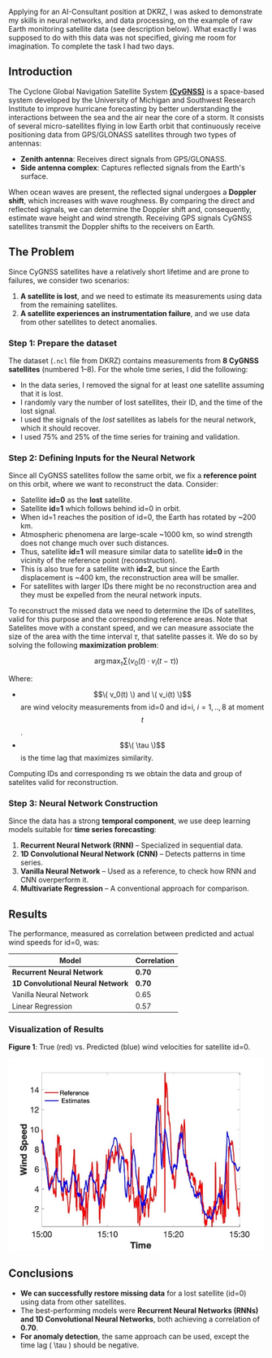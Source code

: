 

Applying for an AI-Consultant position at DKRZ, I was asked to demonstrate my skills in neural networks, and data processing, on the example of raw Earth monitoring satellite data (see description below). What exactly I was supposed to do with this data was not specified, giving me room for imagination. To complete the task I had two days.

## Introduction

The Cyclone Global Navigation Satellite System **[(CyGNSS)](https://en.wikipedia.org/wiki/Cyclone_Global_Navigation_Satellite_System)** is a space-based system developed by the University of Michigan and Southwest Research Institute to improve hurricane forecasting by better understanding the interactions between the sea and the air near the core of a storm. It consists of several micro-satellites flying in low Earth orbit that continuously receive positioning data from GPS/GLONASS satellites through two types of antennas:

- **Zenith antenna**: Receives direct signals from GPS/GLONASS.
- **Side antenna complex**: Captures reflected signals from the Earth's surface.

When ocean waves are present, the reflected signal undergoes a **Doppler shift**, which increases with wave roughness. By comparing the direct and reflected signals, we can determine the Doppler shift and, consequently, estimate wave height and wind strength. Receiving GPS signals CyGNSS satellites transmit the Doppler shifts to the receivers on Earth. 

## The Problem
Since CyGNSS satellites have a relatively short lifetime and are prone to failures, we consider two scenarios:
1. **A satellite is lost**, and we need to estimate its measurements using data from the remaining satellites.
2. **A satellite experiences an instrumentation failure**, and we use data from other satellites to detect anomalies.

### Step 1: Prepare the dataset
The dataset (`.ncl` file from DKRZ) contains measurements from **8 CyGNSS satellites** (numbered 1–8). For the whole time series, I did the following:
- In the data series, I removed the signal for at least one satellite assuming that it is lost.
-  I randomly vary the number of lost satellites, their ID, and the time of the lost signal.
- I used the signals of the *lost* satellites as labels for the neural network, which it should recover.
- I used 75% and 25% of the time series for training and validation.   

### Step 2: Defining Inputs for the Neural Network

Since all CyGNSS satellites follow the same orbit, we fix a **reference point** on this orbit, where we want to reconstruct the data. Consider:
- Satellite **id=0** as the **lost** satellite.
- Satellite **id=1**  which follows behind id=0 in orbit.
- When id=1 reaches the position of id=0, the Earth has rotated by ~200 km.
- Atmospheric phenomena are large-scale ~1000 km, so wind strength does not change much over such distances.
- Thus, satellite **id=1** will measure similar data to satellite **id=0** in the vicinity of the reference point (reconstruction).
- This is also true for a satellite with **id=2**, but since the Earth displacement is ~400 km, the reconstruction area will be smaller.
- For satellites with larger IDs there might be no reconstruction area and they must be expelled from the neural network inputs.  

To reconstruct the missed data we need to determine the IDs of satellites, valid for this purpose and the corresponding reference areas. Note that Satelites move with a constant speed, and we can measure associate the size of the area with the time interval $\tau$, that satelite passes it. We do so by solving the following **maximization problem**:
```math
 \arg\max_{\tau} \sum (v_{0}(t) \cdot v_{i}(t-\tau))
```
Where:
- $$\( v_0(t) \) and \( v_i(t) \)$$ are wind velocity measurements from id=0 and id=i, $i=1,..,8$ at moment $$t$$.
- $$\( \tau \)$$ is the time lag that maximizes similarity.

Computing IDs and corresponding $\tau$s we obtain the data and group of satelites valid for reconstruction.

### Step 3: Neural Network Construction

Since the data has a strong **temporal component**, we use deep learning models suitable for **time series forecasting**:
1. **Recurrent Neural Network (RNN)** – Specialized in sequential data.
2. **1D Convolutional Neural Network (CNN)** – Detects patterns in time series.
3. **Vanilla Neural Network** – Used as a reference, to check how RNN and CNN overperform it.
4. **Multivariate Regression** – A conventional approach for comparison.

## Results

 The performance, measured as correlation between predicted and actual wind speeds for id=0, was:

| Model                | Correlation |
|----------------------|-------------|
| **Recurrent Neural Network** | **0.70** |
| **1D Convolutional Neural Network** | **0.70** |
| Vanilla Neural Network | 0.65 |
| Linear Regression | 0.57 |

### Visualization of Results

**Figure 1**: True (red) vs. Predicted (blue) wind velocities for satellite id=0.

![Sample Output](https://github.com/Vlasenko2006/dkrz/blob/main/Result.jpg)

## Conclusions

- **We can successfully restore missing data** for a lost satellite (id=0) using data from other satellites.
- The best-performing models were **Recurrent Neural Networks (RNNs) and 1D Convolutional Neural Networks**, both achieving a correlation of **0.70**.
- **For anomaly detection**, the same approach can be used, except the time lag \( \tau \) should be negative.

